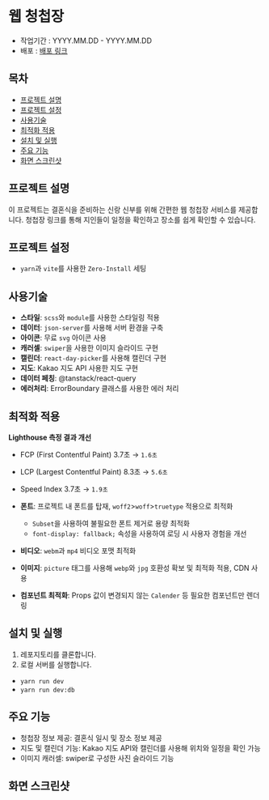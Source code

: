# 웹 청첩장

- 작업기간 : YYYY.MM.DD - YYYY.MM.DD
- 배포 : [배포 링크]()

## 목차

- [프로젝트 설명](#프로젝트-설명)
- [프로젝트 설정](#프로젝트-설정)
- [사용기술](#사용기술)
- [최적화 적용](#최적화-적용)
- [설치 및 실행](#설치-및-실행)
- [주요 기능](#주요-기능)
- [화면 스크린샷](#화면-스크린샷)

## 프로젝트 설명

이 프로젝트는 결혼식을 준비하는 신랑 신부를 위해 간편한 웹 청첩장 서비스를 제공합니다.
청첩장 링크를 통해 지인들이 일정을 확인하고 장소를 쉽게 확인할 수 있습니다.

## 프로젝트 설정

- `yarn`과 `vite`를 사용한 `Zero-Install` 세팅

## 사용기술

- **스타일**: `scss`와 `module`를 사용한 스타일링 적용
- **데이터**: `json-server`를 사용해 서버 환경을 구축
- **아이콘**: 무료 `svg` 아이콘 사용
- **캐러셀**: `swiper`을 사용한 이미지 슬라이드 구현
- **캘린더**: `react-day-picker`를 사용해 캘린더 구현
- **지도**: Kakao 지도 API 사용한 지도 구현
- **데이터 페칭**: @tanstack/react-query
- **에러처리**: ErrorBoundary 클래스를 사용한 에러 처리

## 최적화 적용

**Lighthouse 측정 결과 개선**

- FCP (First Contentful Paint) 3.7초 → `1.6초`
- LCP (Largest Contentful Paint) 8.3초 → `5.6초`
- Speed Index 3.7초 → `1.9초`

- **폰트**: 프로젝트 내 폰트를 탑재, `woff2`>`woff`>`truetype` 적용으로 최적화
  - `Subset`을 사용하여 불필요한 폰트 제거로 용량 최적화
  - `font-display: fallback;` 속성을 사용하여 로딩 시 사용자 경험을 개선
- **비디오**: `webm`과 `mp4` 비디오 포맷 최적화
- **이미지**: `picture` 태그를 사용해 `webp`와 `jpg` 호환성 확보 및 최적화 적용, CDN 사용
- **컴포넌트 최적화**: Props 값이 변경되지 않는 `Calender` 등 필요한 컴포넌트만 렌더링

## 설치 및 실행

1. 레포지토리를 클론합니다.
2. 로컬 서버를 실행합니다.

- `yarn run dev`
- `yarn run dev:db`

## 주요 기능

- 청첩장 정보 제공: 결혼식 일시 및 장소 정보 제공
- 지도 및 캘린더 기능: Kakao 지도 API와 캘린더를 사용해 위치와 일정을 확인 가능
- 이미지 캐러셀: swiper로 구성한 사진 슬라이드 기능

## 화면 스크린샷
